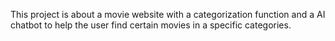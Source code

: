 This project is about a movie website with a categorization function and a AI chatbot to help the user find certain movies in a specific categories.
